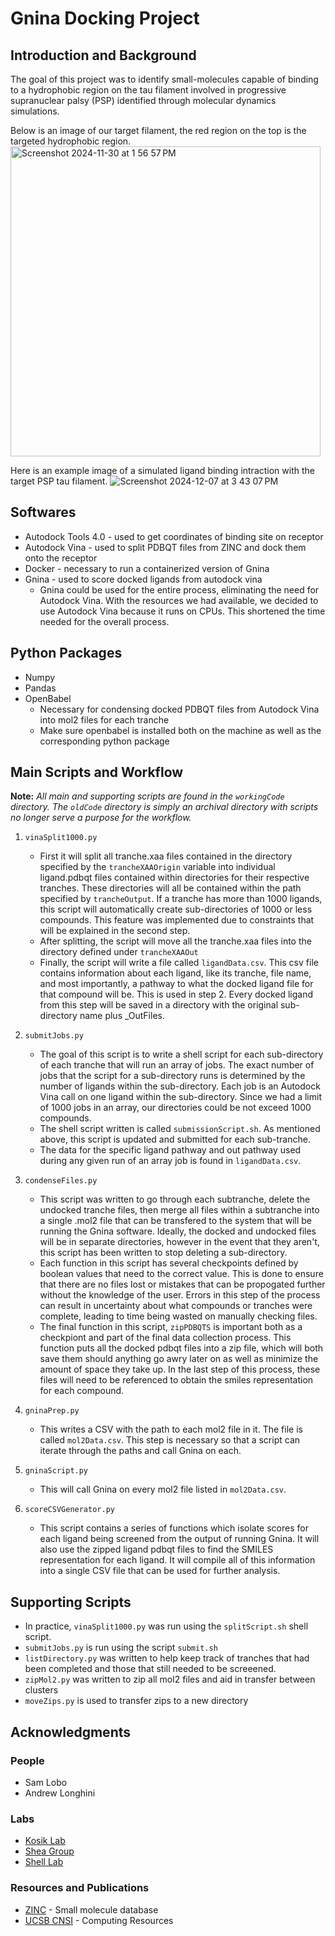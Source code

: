 # Gnina Docking Project

## Introduction and Background
The goal of this project was to identify small-molecules capable of binding to a hydrophobic region on the tau
filament involved in progressive supranuclear palsy (PSP) identified through molecular dynamics simulations.

Below is an image of our target filament, the red region on the top is the targeted hydrophobic region. 
<img width="496" alt="Screenshot 2024-11-30 at 1 56 57 PM" src="https://github.com/user-attachments/assets/7d30a5ad-f5f5-43c3-b1fe-12c7046b7cd0">



Here is an example image of a simulated ligand binding intraction with the target PSP tau filament.
![Screenshot 2024-12-07 at 3 43 07 PM](https://github.com/user-attachments/assets/3af7d518-c596-48ca-925c-d25e77ea9e21)

## Softwares

* Autodock Tools 4.0 - used to get coordinates of binding site on receptor
* Autodock Vina - used to split PDBQT files from ZINC and dock them onto the receptor
* Docker - necessary to run a containerized version of Gnina
* Gnina - used to score docked ligands from autodock vina
  * Gnina could be used for the entire process, eliminating the need for Autodock Vina. With the resources we had available, we decided to
    use Autodock Vina because it runs on CPUs. This shortened the time needed for the overall process. 

## Python Packages
* Numpy
* Pandas
* OpenBabel
  * Necessary for condensing docked PDBQT files from Autodock Vina into mol2 files for each tranche
  * Make sure openbabel is installed both on the machine as well as the corresponding python package
    
## Main Scripts and Workflow

**Note:**  *All main and supporting scripts are found in the `workingCode` directory. The `oldCode` directory is simply an archival directory with scripts no longer serve a purpose for the workflow.*

1. `vinaSplit1000.py`
     * First it will split all tranche.xaa files contained in the directory specified by the `trancheXAAOrigin` variable into individual ligand.pdbqt files
       contained within directories for their respective tranches. These directories will all be contained within the path specified by `trancheOutput`.
       If a tranche has more than 1000 ligands, this script will automatically create sub-directories of 1000 or less compounds. This feature was implemented
       due to constraints that will be explained in the second step. 
     * After splitting, the script will move all the tranche.xaa files into the directory defined under `trancheXAAOut`
     * Finally, the script will write a file called `ligandData.csv`. This csv file contains information about each ligand, like its tranche, file name, and
       most importantly, a pathway to what the docked ligand file for that compound will be. This is used in step 2. Every docked ligand from this step will be
       saved in a directory with the original sub-directory name plus _OutFiles. 
       
2. `submitJobs.py` 
     * The goal of this script is to write a shell script for each sub-directory of each tranche that will run an array of jobs. The exact number of jobs that
       the script for a sub-directory runs is determined by the number of ligands within the sub-directory. Each job is an Autodock Vina call on one ligand within
       the sub-directory. Since we had a limit of 1000 jobs in an array, our directories could be not exceed 1000 compounds. 
     * The shell script written is called `submissionScript.sh`. As mentioned above, this script is updated and submitted for each sub-tranche.
     * The data for the specific ligand pathway and out pathway used during any given run of an array job is found in `ligandData.csv`. 
    
3. `condenseFiles.py`
     * This script was written to go through each subtranche, delete the undocked tranche files, then merge all files within a subtranche into a single .mol2 file
       that can be transfered to the system that will be running the Gnina software. Ideally, the docked and undocked files will be in separate directories, however
       in the event that they aren't, this script has been written to stop deleting a sub-directory.
     * Each function in this script has several checkpoints defined by boolean values that need to the correct value. This is done to ensure that there are no files
       lost or mistakes that can be propogated further without the knowledge of the user. Errors in this step of the process can result in uncertainty about what
       compounds or tranches were complete, leading to time being wasted on manually checking files.
     * The final function in this script, `zipPDBQTS` is important both as a checkpiont and part of the final data collection process. This function puts all the
       docked pdbqt files into a zip file, which will both save them should anything go awry later on as well as minimize the amount of space they take up. In the
       last step of this process, these files will need to be referenced to obtain the smiles representation for each compound.

4. `gninaPrep.py`
     * This writes a CSV with the path to each mol2 file in it. The file is called `mol2Data.csv`. This step is necessary so that a script can iterate through the
       paths and call Gnina on each.
      
5. `gninaScript.py`
     * This will call Gnina on every mol2 file listed in `mol2Data.csv`.

6. `scoreCSVGenerator.py`
     * This script contains a series of functions which isolate scores for each ligand being screened from the output of running Gnina. It will also use the zipped            ligand pdbqt files to find the SMILES representation for each ligand. It will compile all of this information into a single CSV file that can be used for               further analysis. 

## Supporting Scripts

 * In practice, `vinaSplit1000.py` was run using the `splitScript.sh` shell script.
 * `submitJobs.py` is run using the script `submit.sh`
 * `listDirectory.py` was written to help keep track of tranches that had been completed and those that still needed to be screeened.
 * `zipMol2.py` was written to zip all mol2 files and aid in transfer between clusters
 * `moveZips.py` is used to transfer zips to a new directory
   
## Acknowledgments

### People
* Sam Lobo
* Andrew Longhini
  
### Labs
* [Kosik Lab](https://ken-kosik.mcdb.ucsb.edu)
* [Shea Group](https://labs.chem.ucsb.edu/shea/joan-emma/)
* [Shell Lab](https://theshelllab.org)
  
### Resources and Publications
* [ZINC](https://zinc.docking.org) - Small molecule database
* [UCSB CNSI](https://www.cnsi.ucsb.edu) - Computing Resources
